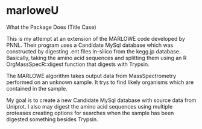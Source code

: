 # marloweU
What the Package Does (Title Case)

This is my attempt at an extension of the MARLOWE code developed by PNNL.
Their program uses a Candidate MySql database which was constructed by digesting .ent
files in-silico from the kegg.jp database.  Basically, taking the amino acid sequences and splitting
them using an R OrgMassSpecR::digest function that digests with Trypsin.

The MARLOWE algorithm takes output data from MassSpectrometry performed on an unknown sample.
It trys to find likely organisms which are contained in the sample.

My goal is to create a new Candidate MySql database with source data from Uniprot.
I also may digest the amino acid sequences using multiple proteases creating options for searches
when the sample has been digested something besides Trypsin.

